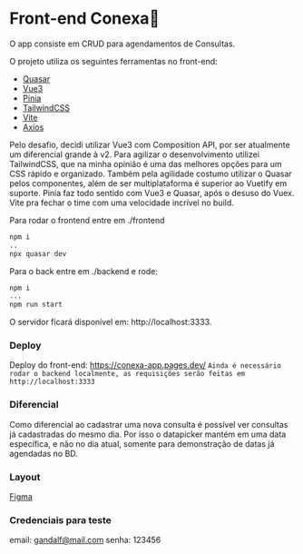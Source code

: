 # Front-end Conexa🏥
O app consiste em CRUD para agendamentos de Consultas.

O projeto utiliza os seguintes ferramentas no front-end:

 - [Quasar](https://quasar.dev/start/quasar-cli)
 - [Vue3](https://vuejs.org/guide/introduction.html)
 - [Pinia](https://pinia.vuejs.org/introduction.html)
 - [TailwindCSS](https://tailwindcss.com/)
 - [Vite](https://vitejs.dev/)
 - [Axios](https://axios-http.com/ptbr/docs/intro)

Pelo desafio, decidi utilizar Vue3 com Composition API, por ser atualmente um diferencial grande à v2. Para agilizar o desenvolvimento utilizei TailwindCSS, que na minha opinião é uma das melhores opções para um CSS rápido e organizado. Também pela agilidade costumo utilizar o Quasar pelos componentes, além de ser multiplataforma é superior ao Vuetify em suporte. Pinia faz todo sentido com Vue3 e Quasar, após o desuso do Vuex. Vite pra fechar o time com uma velocidade incrível no build.

Para rodar o frontend entre em ./frontend
```bash
npm i
..
npx quasar dev
```

Para o back entre em ./backend e rode:

```bash
npm i
...
npm run start
```

O servidor ficará disponível em:  http://localhost:3333.

### Deploy

Deploy do front-end: https://conexa-app.pages.dev/
`Ainda é necessário rodar o backend localmente, as requisições serão feitas em http://localhost:3333`

### Diferencial
Como diferencial ao cadastrar uma nova consulta é possível ver consultas já cadastradas do mesmo dia. Por isso o datapicker mantém em uma data específica, e não no dia atual, somente para demonstração de datas já agendadas no BD.


### Layout

[Figma](https://www.figma.com/file/eaD2LIOcswFJO2SblVyIeq/Desafio-frontend-Conexa?node-id=1%3A446)

### Credenciais para teste

email: gandalf@mail.com
senha: 123456
